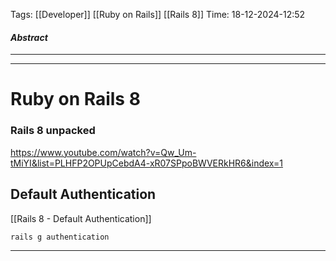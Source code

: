 Tags: [[Developer]] [[Ruby on Rails]] [[Rails 8]]
Time: 18-12-2024-12:52

#### *Abstract*
___


___

# Ruby on Rails 8
### Rails 8 unpacked
https://www.youtube.com/watch?v=Qw_Um-tMiYI&list=PLHFP2OPUpCebdA4-xR07SPpoBWVERkHR6&index=1


## Default Authentication
[[Rails 8 - Default Authentication]]

`rails g authentication`



___
